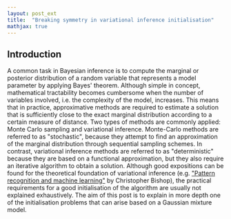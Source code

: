```yaml
---
layout: post_ext
title:  "Breaking symmetry in variational inference initialisation"
mathjax: true
---
```


## Introduction

A common task in Bayesian inference is to compute the marginal or posterior distribution of a random variable that represents a model parameter by applying Bayes' theorem. Although simple in concept, mathematical tractability becomes cumbersome when the number of variables involved, i.e. the complexity of the model, increases. This means that in practice, approximative methods are required to estimate a solution that is sufficiently close to the exact marginal distribution according to a certain measure of distance. Two types of methods are commonly applied: Monte Carlo sampling and variational inference. Monte-Carlo methods are referred to as "stochastic", because they attempt to find an approximation of the marginal distribution through sequential sampling schemes. In contrast, variational inference methods are referred to as "deterministic" because they are based on a functional approximation, but they also require an iterative algorithm to obtain a solution. Although good expositions can be found for the theoretical foundation of variational inference (e.g. ["Pattern recognition and machine learning"](https://www.microsoft.com/en-us/research/publication/pattern-recognition-machine-learning/) by Christopher Bishop), the practical requirements for a good initialisation of the algorithm are usually not explained exhaustively. The aim of this post is to explain in more depth one of the initialisation problems that can arise based on a Gaussian mixture model.     